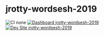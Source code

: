 # jrotty-wordsesh-2019

![CI none](https://img.shields.io/badge/ci-none-orange.svg)
[![Dashboard jrotty-wordsesh-2019](https://img.shields.io/badge/dashboard-jrotty_wordsesh_2019-yellow.svg)](https://dashboard.pantheon.io/sites/2f065fc4-62c9-4cf7-aefe-e8486101ad12#dev/code)
[![Dev Site jrotty-wordsesh-2019](https://img.shields.io/badge/site-jrotty_wordsesh_2019-blue.svg)](http://dev-jrotty-wordsesh-2019.pantheonsite.io/)
